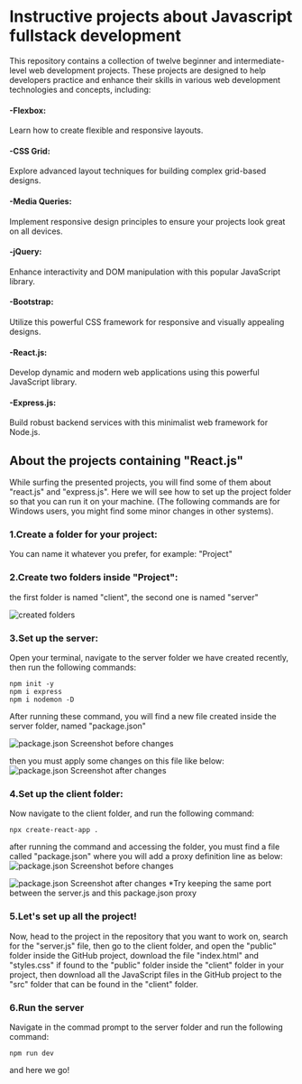 
# Instructive projects about Javascript fullstack development
This repository contains a collection of twelve beginner and intermediate-level web development projects. These projects are designed to help developers practice and enhance their skills in various web development technologies and concepts, including:

#### -Flexbox:
  Learn how to create flexible and responsive layouts.

#### -CSS Grid:
  Explore advanced layout techniques for building complex grid-based designs.

#### -Media Queries:
  Implement responsive design principles to ensure your projects look great on all devices.

#### -jQuery:
  Enhance interactivity and DOM manipulation with this popular JavaScript library.

#### -Bootstrap:
  Utilize this powerful CSS framework for responsive and visually appealing designs.

#### -React.js:
  Develop dynamic and modern web applications using this powerful JavaScript library.

#### -Express.js:
  Build robust backend services with this minimalist web framework for Node.js.


## About the projects containing "React.js"
  While surfing the presented projects, you will find some of them about "react.js" and "express.js". 
Here we will see how to set up the project folder so that you can run it on your machine.
(The following commands are for Windows users, you might find some minor changes in other systems).

### 1.Create a folder for your project:
You can name it whatever you prefer, for example: "Project"
### 2.Create two folders inside "Project":
the first folder is named "client", the second one is named "server"

![created folders](https://github.com/MohamedReda2003/Javascript-fullstack-dev-instructive-projects/assets/61638355/7449984f-d388-48a1-af34-8eec0a7063ee)
### 3.Set up the server:
Open your terminal, navigate to the server folder we have created recently, then run the following commands:
```
npm init -y
npm i express
npm i nodemon -D
```
After running these command, you will find a new file created inside the server folder, named "package.json"

![package.json Screenshot before changes](https://github.com/MohamedReda2003/Javascript-fullstack-dev-instructive-projects/assets/61638355/250b840f-bb0c-4e08-82a0-8e0cf0c39c43)

then you must apply some changes on this file like below:
![package.json Screenshot after changes](https://github.com/MohamedReda2003/Javascript-fullstack-dev-instructive-projects/assets/61638355/707b7def-0bef-48dc-9d24-d8c37e55cfbe)


### 4.Set up the client folder:
Now navigate to the client folder, and run the following command:
```
npx create-react-app .
```
after running the command and accessing the folder, you must find a file called "package.json" where you will add a proxy definition line as below:
![package.json Screenshot before changes](https://github.com/MohamedReda2003/Javascript-fullstack-dev-instructive-projects/assets/61638355/09ef01fd-fa90-4fde-9cb3-a76ea267373a)

![package.json Screenshot after changes](https://github.com/MohamedReda2003/Javascript-fullstack-dev-instructive-projects/assets/61638355/8f5589b8-7064-49aa-8cef-27cfe03423f0)
*Try keeping the same port between the server.js and this package.json proxy
### 5.Let's set up all the project!
Now, head to the project in the repository that you want to work on, search for the "server.js" file, then go to the client folder, and open the "public" folder inside the GitHub project, download the file "index.html" and "styles.css" if found to the "public" folder inside the "client" folder in your project, then download all the JavaScript files in the GitHub project to the "src" folder that can be found in the "client" folder.
### 6.Run the server
Navigate in the commad prompt to the server folder and run the following command:
```
npm run dev
```
and here we go!